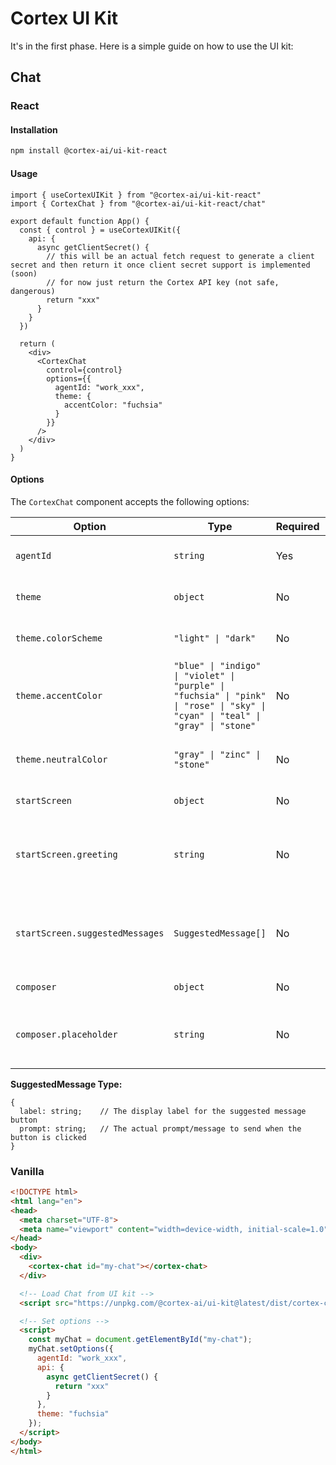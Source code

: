 # Cortex UI Kit

It's in the first phase. Here is a simple guide on how to use the UI kit:

## Chat

### React

#### Installation

```sh
npm install @cortex-ai/ui-kit-react
```

#### Usage

```tsx
import { useCortexUIKit } from "@cortex-ai/ui-kit-react"
import { CortexChat } from "@cortex-ai/ui-kit-react/chat"

export default function App() {
  const { control } = useCortexUIKit({
    api: {
      async getClientSecret() {
        // this will be an actual fetch request to generate a client secret and then return it once client secret support is implemented (soon)
        // for now just return the Cortex API key (not safe, dangerous)
        return "xxx"
      }
    }
  })

  return (
    <div>
      <CortexChat
        control={control}
        options={{
          agentId: "work_xxx",
          theme: {
            accentColor: "fuchsia"
          }
        }}
      />
    </div>
  )
}
```

#### Options

The `CortexChat` component accepts the following options:

| Option | Type | Required | Default | Description |
|--------|------|----------|---------|-------------|
| `agentId` | `string` | Yes | - | The agent ID to use for the chat |
| `theme` | `object` | No | - | Theme customization options |
| `theme.colorScheme` | `"light" \| "dark"` | No | `"light"` | Color scheme for the chat interface |
| `theme.accentColor` | `"blue" \| "indigo" \| "violet" \| "purple" \| "fuchsia" \| "pink" \| "rose" \| "sky" \| "cyan" \| "teal" \| "gray" \| "stone"` | No | `"blue"` | Primary accent color for the chat interface |
| `theme.neutralColor` | `"gray" \| "zinc" \| "stone"` | No | `"zinc"` | Neutral color scheme for secondary UI elements |
| `startScreen` | `object` | No | - | Start screen configuration |
| `startScreen.greeting` | `string` | No | - | Initial greeting message shown when the chat starts |
| `startScreen.suggestedMessages` | `SuggestedMessage[]` | No | - | Array of suggested messages to display as quick action buttons |
| `composer` | `object` | No | - | Composer configuration |
| `composer.placeholder` | `string` | No | `"Type a message..."` | Custom placeholder text for the message input |

**SuggestedMessage Type:**
```tsx
{
  label: string;    // The display label for the suggested message button
  prompt: string;   // The actual prompt/message to send when the button is clicked
}
```

### Vanilla

```html
<!DOCTYPE html>
<html lang="en">
<head>
  <meta charset="UTF-8">
  <meta name="viewport" content="width=device-width, initial-scale=1.0">
</head>
<body>
  <div>
    <cortex-chat id="my-chat"></cortex-chat>
  </div>

  <!-- Load Chat from UI kit -->
  <script src="https://unpkg.com/@cortex-ai/ui-kit@latest/dist/cortex-chat.js"></script>

  <!-- Set options -->
  <script>
    const myChat = document.getElementById("my-chat");
    myChat.setOptions({
      agentId: "work_xxx",
      api: {
        async getClientSecret() {
          return "xxx"
        }
      },
      theme: "fuchsia"
    });
  </script>
</body>
</html>
```
